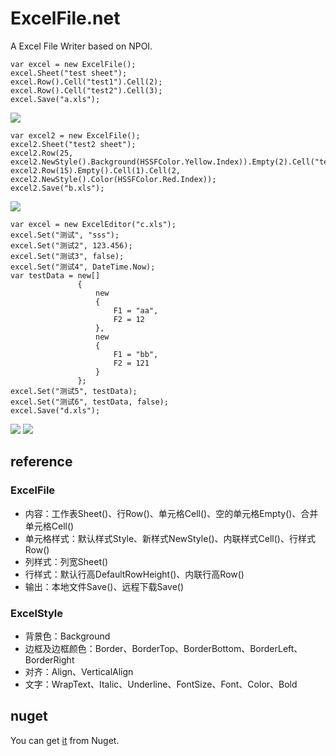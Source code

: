 ExcelFile.net
=============

A Excel File Writer based on NPOI.

    var excel = new ExcelFile();
    excel.Sheet("test sheet");
    excel.Row().Cell("test1").Cell(2);
    excel.Row().Cell("test2").Cell(3);
    excel.Save("a.xls");

![](https://raw.githubusercontent.com/plantain-00/ExcelFile.net/master/images/a.JPG)

	var excel2 = new ExcelFile();
    excel2.Sheet("test2 sheet");
    excel2.Row(25, excel2.NewStyle().Background(HSSFColor.Yellow.Index)).Empty(2).Cell("test1");
    excel2.Row(15).Empty().Cell(1).Cell(2, excel2.NewStyle().Color(HSSFColor.Red.Index));
    excel2.Save("b.xls");

![](https://raw.githubusercontent.com/plantain-00/ExcelFile.net/master/images/b.JPG)

	var excel = new ExcelEditor("c.xls");
	excel.Set("测试", "sss");
	excel.Set("测试2", 123.456);
	excel.Set("测试3", false);
	excel.Set("测试4", DateTime.Now);
	var testData = new[]
				   {
					   new
					   {
						   F1 = "aa",
						   F2 = 12
					   },
					   new
					   {
						   F1 = "bb",
						   F2 = 121
					   }
				   };
	excel.Set("测试5", testData);
	excel.Set("测试6", testData, false);
	excel.Save("d.xls");

![](https://raw.githubusercontent.com/plantain-00/ExcelFile.net/master/images/c.PNG)
![](https://raw.githubusercontent.com/plantain-00/ExcelFile.net/master/images/d.PNG)

## reference
### ExcelFile

+ 内容：工作表Sheet()、行Row()、单元格Cell()、空的单元格Empty()、合并单元格Cell()
+ 单元格样式：默认样式Style、新样式NewStyle()、内联样式Cell()、行样式Row()
+ 列样式：列宽Sheet()
+ 行样式：默认行高DefaultRowHeight()、内联行高Row()
+ 输出：本地文件Save()、远程下载Save()

### ExcelStyle

+ 背景色：Background
+ 边框及边框颜色：Border、BorderTop、BorderBottom、BorderLeft、BorderRight
+ 对齐：Align、VerticalAlign
+ 文字：WrapText、Italic、Underline、FontSize、Font、Color、Bold

## nuget
You can get [it](https://www.nuget.org/packages/ExcelFile.net) from Nuget.
